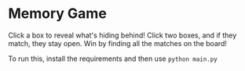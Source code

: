 # Memory Game

Click a box to reveal what's hiding behind! Click two boxes, and if they match, they stay open. Win by finding all the matches on the board!

To run this, install the requirements and then use `python main.py`
